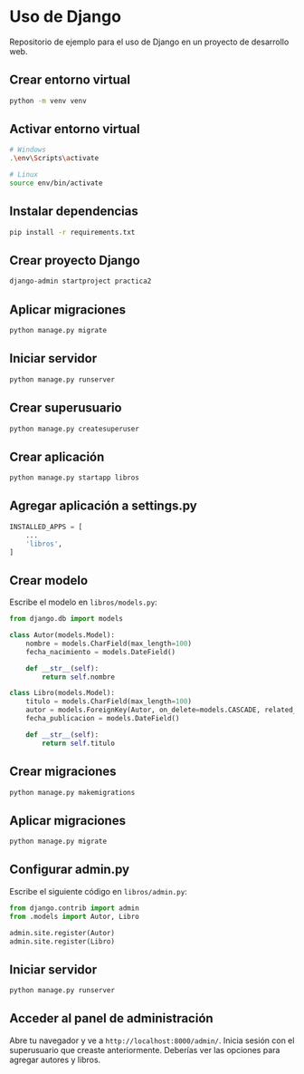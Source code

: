 # Uso de Django

Repositorio de ejemplo para el uso de Django en un proyecto de desarrollo web.

## Crear entorno virtual

```bash
python -m venv venv
```

## Activar entorno virtual

```bash
# Windows
.\env\Scripts\activate

# Linux
source env/bin/activate
```

## Instalar dependencias

```bash
pip install -r requirements.txt
```

## Crear proyecto Django

```bash
django-admin startproject practica2
```

## Aplicar migraciones

```bash
python manage.py migrate
```

## Iniciar servidor

```bash
python manage.py runserver
```

## Crear superusuario

```bash
python manage.py createsuperuser
```

## Crear aplicación

```bash
python manage.py startapp libros
```

## Agregar aplicación a settings.py

```python
INSTALLED_APPS = [
    ...
    'libros',
]
```

## Crear modelo

Escribe el modelo en `libros/models.py`:

```python
from django.db import models

class Autor(models.Model):
    nombre = models.CharField(max_length=100)
    fecha_nacimiento = models.DateField()

    def __str__(self):
        return self.nombre

class Libro(models.Model):
    titulo = models.CharField(max_length=100)
    autor = models.ForeignKey(Autor, on_delete=models.CASCADE, related_name="libros")
    fecha_publicacion = models.DateField()

    def __str__(self):
        return self.titulo
```

## Crear migraciones

```bash
python manage.py makemigrations
```

## Aplicar migraciones

```bash
python manage.py migrate
```

## Configurar admin.py

Escribe el siguiente código en `libros/admin.py`:

```python
from django.contrib import admin
from .models import Autor, Libro

admin.site.register(Autor)
admin.site.register(Libro)
```

## Iniciar servidor

```bash
python manage.py runserver
```

## Acceder al panel de administración

Abre tu navegador y ve a `http://localhost:8000/admin/`. Inicia sesión con el
superusuario que creaste anteriormente. Deberías ver las opciones para agregar
autores y libros.
